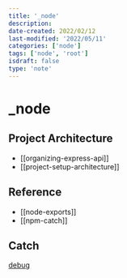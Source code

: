 ```yaml
---
title: '_node'
description:
date-created: 2022/02/12
last-modified: '2022/05/11'
categories: ['node']
tags: ['node', 'root']
isdraft: false
type: 'note'
---
```


# \_node

## Project Architecture

- [[organizing-express-api]]
- [[project-setup-architecture]]

## Reference

- [[node-exports]]
- [[npm-catch]]

## Catch

[debug](https://www.npmjs.com/package/debug)
